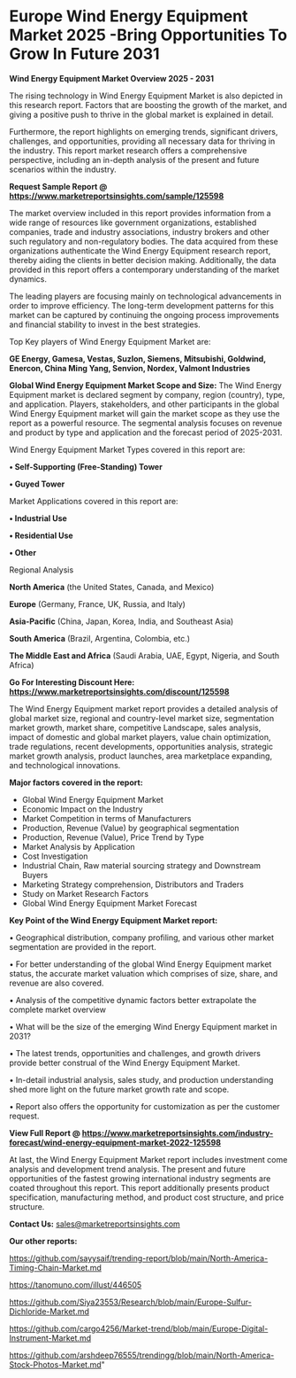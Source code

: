# Europe Wind Energy Equipment Market 2025 -Bring Opportunities To Grow In Future 2031

<Strong> Wind Energy Equipment Market Overview 2025 - 2031</strong>

The rising technology in Wind Energy Equipment Market is also depicted in this research report. Factors that are boosting the growth of the market, and giving a positive push to thrive in the global market is explained in detail.

Furthermore, the report highlights on emerging trends, significant drivers, challenges, and opportunities, providing all necessary data for thriving in the industry. This report market research offers a comprehensive perspective, including an in-depth analysis of the present and future scenarios within the industry.

<strong>Request Sample Report @ <a href=https://www.marketreportsinsights.com/sample/125598>https://www.marketreportsinsights.com/sample/125598</a></strong>

The market overview included in this report provides information from a wide range of resources like government organizations, established companies, trade and industry associations, industry brokers and other such regulatory and non-regulatory bodies. The data acquired from these organizations authenticate the Wind Energy Equipment research report, thereby aiding the clients in better decision making. Additionally, the data provided in this report offers a contemporary understanding of the market dynamics.

The leading players are focusing mainly on technological advancements in order to improve efficiency. The long-term development patterns for this market can be captured by continuing the ongoing process improvements and financial stability to invest in the best strategies.

Top Key players of Wind Energy Equipment Market are:

<strong>GE Energy, Gamesa, Vestas, Suzlon, Siemens, Mitsubishi, Goldwind, Enercon, China Ming Yang, Senvion, Nordex, Valmont Industries</strong>

<strong><b>Global Wind Energy Equipment Market Scope and Size:</b></strong>
The Wind Energy Equipment market is declared segment by company, region (country), type, and application. Players, stakeholders, and other participants in the global Wind Energy Equipment market will gain the market scope as they use the report as a powerful resource. The segmental analysis focuses on revenue and product by type and application and the forecast period of 2025-2031.

Wind Energy Equipment Market Types covered in this report are:

<strong>• Self-Supporting (Free-Standing) Tower

• Guyed Tower</strong>

Market Applications covered in this report are:

<strong>• Industrial Use

• Residential Use

• Other</strong> 

Regional Analysis

<strong>North America</strong> (the United States, Canada, and Mexico)

<strong>Europe</strong> (Germany, France, UK, Russia, and Italy)

<strong>Asia-Pacific</strong> (China, Japan, Korea, India, and Southeast Asia)

<strong>South America</strong> (Brazil, Argentina, Colombia, etc.)

<strong>The Middle East and Africa</strong> (Saudi Arabia, UAE, Egypt, Nigeria, and South Africa)

<strong>Go For Interesting Discount Here: <a href=https://www.marketreportsinsights.com/discount/125598>https://www.marketreportsinsights.com/discount/125598</a></strong>

The Wind Energy Equipment market report provides a detailed analysis of global market size, regional and country-level market size, segmentation market growth, market share, competitive Landscape, sales analysis, impact of domestic and global market players, value chain optimization, trade regulations, recent developments, opportunities analysis, strategic market growth analysis, product launches, area marketplace expanding, and technological innovations.

<strong><b>Major factors covered in the report:</b></strong>
<ul>
  <li>Global Wind Energy Equipment Market </li>
  <li>Economic Impact on the Industry</li>
  <li>Market Competition in terms of Manufacturers</li>
  <li>Production, Revenue (Value) by geographical segmentation</li>
  <li>Production, Revenue (Value), Price Trend by Type</li>
  <li>Market Analysis by Application</li>
  <li>Cost Investigation</li>
  <li>Industrial Chain, Raw material sourcing strategy and Downstream Buyers</li>
  <li>Marketing Strategy comprehension, Distributors and Traders</li>
  <li>Study on Market Research Factors</li>
  <li>Global Wind Energy Equipment Market Forecast</li>
</ul>

<strong><b>Key Point of the Wind Energy Equipment Market report:</b></strong>

• Geographical distribution, company profiling, and various other market segmentation are provided in the report.

• For better understanding of the global Wind Energy Equipment market status, the accurate market valuation which comprises of size, share, and revenue are also covered.

• Analysis of the competitive dynamic factors better extrapolate the complete market overview

• What will be the size of the emerging Wind Energy Equipment market in 2031?

• The latest trends, opportunities and challenges, and growth drivers provide better construal of the Wind Energy Equipment Market.

• In-detail industrial analysis, sales study, and production understanding shed more light on the future market growth rate and scope.

• Report also offers the opportunity for customization as per the customer request.

<strong><b>View Full Report @ <a href=https://www.marketreportsinsights.com/industry-forecast/wind-energy-equipment-market-2022-125598>https://www.marketreportsinsights.com/industry-forecast/wind-energy-equipment-market-2022-125598</a></b></strong>


At last, the Wind Energy Equipment Market report includes investment come analysis and development trend analysis. The present and future opportunities of the fastest growing international industry segments are coated throughout this report. This report additionally presents product specification, manufacturing method, and product cost structure, and price structure.

<strong>Contact Us:</strong>
sales@marketreportsinsights.com

<strong>Our other reports:</strong>

<a href=https://github.com/sayysaif/trending-report/blob/main/North-America-Timing-Chain-Market.md>https://github.com/sayysaif/trending-report/blob/main/North-America-Timing-Chain-Market.md</a>

<a href=https://tanomuno.com/illust/446505>https://tanomuno.com/illust/446505</a>

<a href=https://github.com/Siya23553/Research/blob/main/Europe-Sulfur-Dichloride-Market.md>https://github.com/Siya23553/Research/blob/main/Europe-Sulfur-Dichloride-Market.md</a>

<a href=https://github.com/cargo4256/Market-trend/blob/main/Europe-Digital-Instrument-Market.md>https://github.com/cargo4256/Market-trend/blob/main/Europe-Digital-Instrument-Market.md</a>

<a href=https://github.com/arshdeep76555/trendingg/blob/main/North-America-Stock-Photos-Market.md>https://github.com/arshdeep76555/trendingg/blob/main/North-America-Stock-Photos-Market.md</a>"
